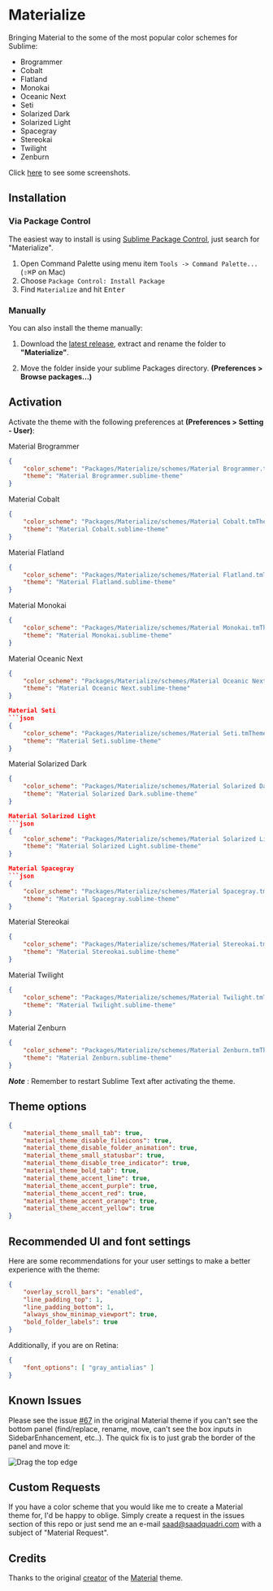 # Materialize
Bringing Material to the some of the most popular color schemes for Sublime:

* Brogrammer
* Cobalt
* Flatland
* Monokai
* Oceanic Next
* Seti
* Solarized Dark
* Solarized Light
* Spacegray
* Stereokai
* Twilight
* Zenburn

Click [here](/Screenshots.md) to see some screenshots.

## Installation

### Via Package Control

The easiest way to install is using [Sublime Package Control](https://sublime.wbond.net), just search for "Materialize".

1. Open Command Palette using menu item `Tools -> Command Palette...` (<kbd>⇧</kbd><kbd>⌘</kbd><kbd>P</kbd> on Mac)
2. Choose `Package Control: Install Package`
3. Find `Materialize` and hit <kbd>Enter</kbd>


### Manually

You can also install the theme manually:

1. Download the [latest release](https://github.com/saadq/Materialize/releases/latest), extract and rename the folder to **"Materialize"**.

2. Move the folder inside your sublime Packages directory. **(Preferences > Browse packages...)**


## Activation
Activate the theme with the following preferences at  **(Preferences > Setting - User)**:

Material Brogrammer
```json
{
    "color_scheme": "Packages/Materialize/schemes/Material Brogrammer.tmTheme",
    "theme": "Material Brogrammer.sublime-theme"
}
```

Material Cobalt
```json
{
    "color_scheme": "Packages/Materialize/schemes/Material Cobalt.tmTheme",
    "theme": "Material Cobalt.sublime-theme"
}
```

Material Flatland
```json
{
    "color_scheme": "Packages/Materialize/schemes/Material Flatland.tmTheme",
    "theme": "Material Flatland.sublime-theme"
}
```

Material Monokai
```json
{
    "color_scheme": "Packages/Materialize/schemes/Material Monokai.tmTheme",
    "theme": "Material Monokai.sublime-theme"
}
```

Material Oceanic Next
```json
{
    "color_scheme": "Packages/Materialize/schemes/Material Oceanic Next.tmTheme",
    "theme": "Material Oceanic Next.sublime-theme"
}

Material Seti
```json
{
    "color_scheme": "Packages/Materialize/schemes/Material Seti.tmTheme",
    "theme": "Material Seti.sublime-theme"
}
```

Material Solarized Dark
```json
{
    "color_scheme": "Packages/Materialize/schemes/Material Solarized Dark.tmTheme",
    "theme": "Material Solarized Dark.sublime-theme"
}

Material Solarized Light
```json
{
    "color_scheme": "Packages/Materialize/schemes/Material Solarized Light.tmTheme",
    "theme": "Material Solarized Light.sublime-theme"
}

Material Spacegray
```json
{
    "color_scheme": "Packages/Materialize/schemes/Material Spacegray.tmTheme",
    "theme": "Material Spacegray.sublime-theme"
}
```

Material Stereokai
```json
{
    "color_scheme": "Packages/Materialize/schemes/Material Stereokai.tmTheme",
    "theme": "Material Stereokai.sublime-theme"
}
```

Material Twilight
```json
{
    "color_scheme": "Packages/Materialize/schemes/Material Twilight.tmTheme",
    "theme": "Material Twilight.sublime-theme"
}
```

Material Zenburn
```json
{
    "color_scheme": "Packages/Materialize/schemes/Material Zenburn.tmTheme",
    "theme": "Material Zenburn.sublime-theme"
}
```

***Note*** : Remember to restart Sublime Text after activating the theme.

## Theme options

```json
{
    "material_theme_small_tab": true,
    "material_theme_disable_fileicons": true,
    "material_theme_disable_folder_animation": true,
    "material_theme_small_statusbar": true,
    "material_theme_disable_tree_indicator": true,
    "material_theme_bold_tab": true,
    "material_theme_accent_lime": true,
    "material_theme_accent_purple": true,
    "material_theme_accent_red": true,
    "material_theme_accent_orange": true,
    "material_theme_accent_yellow": true
}
```

## Recommended UI and font settings
Here are some recommendations for your user settings to make a better experience with the theme:

```json
{
    "overlay_scroll_bars": "enabled",
    "line_padding_top": 1,
    "line_padding_bottom": 1,
    "always_show_minimap_viewport": true,
    "bold_folder_labels": true
}
```

Additionally, if you are on Retina:

```json
{
    "font_options": [ "gray_antialias" ]
}
```

## Known Issues
Please see the issue [#67](https://github.com/equinusocio/material-theme/issues/67) in the original Material theme if you can't see the bottom panel (find/replace, rename, move, can't see the box inputs in SidebarEnhancement, etc..). The quick fix is to just grab the border of the panel and move it:

![Drag the top edge](https://cloud.githubusercontent.com/assets/474329/8178894/a0dd09c0-1412-11e5-8ecf-f7f9ade439ae.gif)


## Custom Requests
If you have a color scheme that you would like me to create a Material theme for, I'd be happy to oblige. Simply create a request in the issues section of this repo or just send me an e-mail saad@saadquadri.com with a subject of "Material Request".

## Credits
Thanks to the original [creator](https://github.com/equinusocio) of the [Material](https://github.com/equinusocio/material-theme) theme.